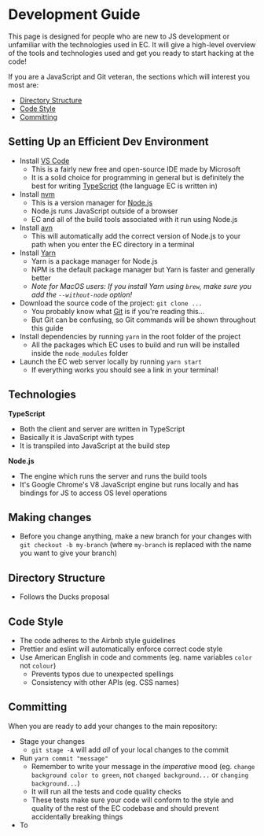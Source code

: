 # Development Guide
This page is designed for people who are new to JS development or unfamiliar with the technologies used in EC. It will give a high-level overview of the tools and technologies used and get you ready to start hacking at the code!

If you are a JavaScript and Git veteran, the sections which will interest you most are:
- [Directory Structure](#Directory_Structure)
- [Code Style](#Code_Style)
- [Committing](#Committing)


## Setting Up an Efficient Dev Environment
- Install [VS Code](https://code.visualstudio.com/)
  - This is a fairly new free and open-source IDE made by Microsoft
  - It is a solid choice for programming in general but is definitely the best for writing [TypeScript](https://www.typescriptlang.org/) (the language EC is written in)
- Install [nvm](https://github.com/creationix/nvm)
  - This is a version manager for [Node.js](https://nodejs.org/en/)
  - Node.js runs JavaScript outside of a browser
  - EC and all of the build tools associated with it run using Node.js
- Install [avn](https://github.com/wbyoung/avn)
  - This will automatically add the correct version of Node.js to your path when you enter the EC directory in a terminal
- Install [Yarn](https://yarnpkg.com/en/docs/install)
  - Yarn is a package manager for Node.js
  - NPM is the default package manager but Yarn is faster and generally better
  - *Note for MacOS users: If you install Yarn using `brew`, make sure you add the `--without-node` option!*
- Download the source code of the project: `git clone ...`
  - You probably know what [Git](https://git-scm.com/) is if you're reading this...
  - But Git can be confusing, so Git commands will be shown throughout this guide
- Install dependencies by running `yarn` in the root folder of the project
  - All the packages which EC uses to build and run will be installed inside the `node_modules` folder
- Launch the EC web server locally by running `yarn start`
  - If everything works you should see a link in your terminal!


## Technologies
__TypeScript__
- Both the client and server are written in TypeScript
- Basically it is JavaScript with types
- It is transpiled into JavaScript at the build step

__Node.js__
- The engine which runs the server and runs the build tools
- It's Google Chrome's V8 JavaScript engine but runs locally and has bindings for JS to access OS level operations


## Making changes
- Before you change anything, make a new branch for your changes with `git checkout -b my-branch` (where `my-branch` is replaced with the name you want to give your branch)


## Directory Structure
- Follows the Ducks proposal


## Code Style
- The code adheres to the Airbnb style guidelines
- Prettier and eslint will automatically enforce correct code style
- Use American English in code and comments (eg. name variables `color` not `colour`)
  - Prevents typos due to unexpected spellings
  - Consistency with other APIs (eg. CSS names)


## Committing
When you are ready to add your changes to the main repository:
- Stage your changes
  - `git stage -A` will add *all* of your local changes to the commit
- Run `yarn commit "message"`
  - Remember to write your message in the *imperative* mood (eg. `change background color to green`, not `changed background...` or `changing background...`)
  - It will run all the tests and code quality checks
  - These tests make sure your code will conform to the style and quality of the rest of the EC codebase and should prevent accidentally breaking things
- To 